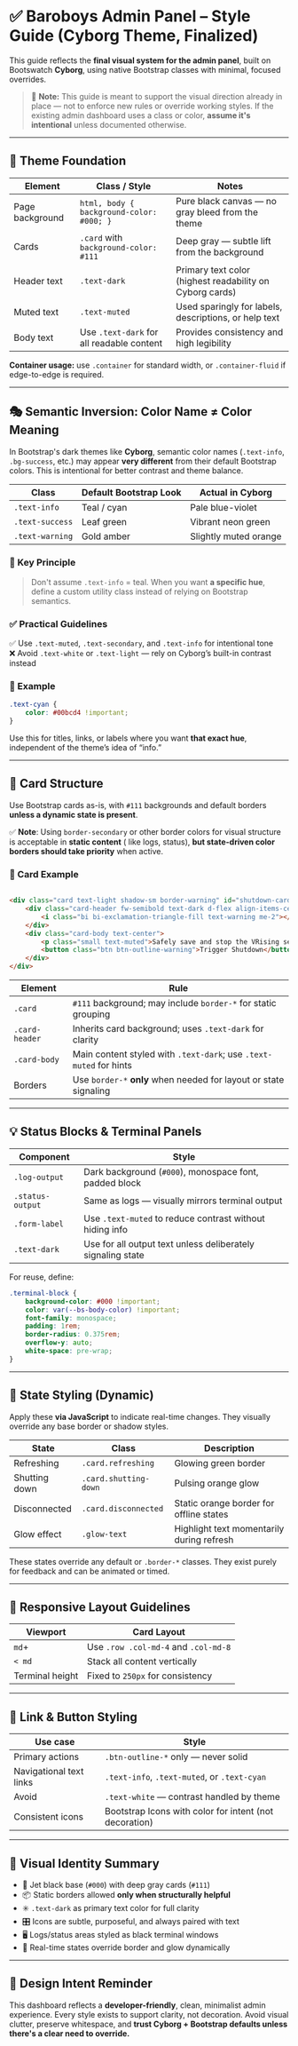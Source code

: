 # ✅ Baroboys Admin Panel – Style Guide (Cyborg Theme, Finalized)

This guide reflects the **final visual system for the admin panel**, built on Bootswatch **Cyborg**, using native
Bootstrap classes with minimal, focused overrides.

> 🧠 **Note:** This guide is meant to support the visual direction already in place — not to enforce new rules or
> override working styles. If the existing admin dashboard uses a class or color, **assume it's intentional** unless
> documented otherwise.

---

## 🎨 Theme Foundation

| Element         | Class / Style                             | Notes                                                    |
|-----------------|-------------------------------------------|----------------------------------------------------------|
| Page background | `html, body { background-color: #000; }`  | Pure black canvas — no gray bleed from the theme         |
| Cards           | `.card` with `background-color: #111`     | Deep gray — subtle lift from the background              |
| Header text     | `.text-dark`                              | Primary text color (highest readability on Cyborg cards) |
| Muted text      | `.text-muted`                             | Used sparingly for labels, descriptions, or help text    |
| Body text       | Use `.text-dark` for all readable content | Provides consistency and high legibility                 |

**Container usage:** use `.container` for standard width, or `.container-fluid` if edge-to-edge is required.

---

## 🎭 Semantic Inversion: Color Name ≠ Color Meaning

In Bootstrap's dark themes like **Cyborg**, semantic color names (`.text-info`, `.bg-success`, etc.) may appear **very
different** from their default Bootstrap colors. This is intentional for better contrast and theme balance.

| Class           | Default Bootstrap Look | Actual in Cyborg      |
|-----------------|------------------------|-----------------------|
| `.text-info`    | Teal / cyan            | Pale blue-violet      |
| `.text-success` | Leaf green             | Vibrant neon green    |
| `.text-warning` | Gold amber             | Slightly muted orange |

### 🔑 Key Principle

> Don't assume `.text-info` = teal. When you want **a specific hue**, define a custom utility class instead of relying
> on Bootstrap semantics.

### ✅ Practical Guidelines

✅ Use `.text-muted`, `.text-secondary`, and `.text-info` for intentional tone  
❌ Avoid `.text-white` or `.text-light` — rely on Cyborg’s built-in contrast instead

### 🎨 Example

```css
.text-cyan {
    color: #00bcd4 !important;
}
```

Use this for titles, links, or labels where you want **that exact hue**, independent of the theme’s idea of “info.”

---

## 🧱 Card Structure

Use Bootstrap cards as-is, with `#111` backgrounds and default borders **unless a dynamic state is present**.

✅ **Note**: Using `border-secondary` or other border colors for visual structure is acceptable in **static content** (
like logs, status), **but state-driven color borders should take priority** when active.

### 🔲 Card Example

```html

<div class="card text-light shadow-sm border-warning" id="shutdown-card">
    <div class="card-header fw-semibold text-dark d-flex align-items-center">
        <i class="bi bi-exclamation-triangle-fill text-warning me-2"></i> Graceful Shutdown
    </div>
    <div class="card-body text-center">
        <p class="small text-muted">Safely save and stop the VRising server.</p>
        <button class="btn btn-outline-warning">Trigger Shutdown</button>
    </div>
</div>
```

| Element        | Rule                                                               |
|----------------|--------------------------------------------------------------------|
| `.card`        | `#111` background; may include `border-*` for static grouping      |
| `.card-header` | Inherits card background; uses `.text-dark` for clarity            |
| `.card-body`   | Main content styled with `.text-dark`; use `.text-muted` for hints |
| Borders        | Use `border-*` **only** when needed for layout or state signaling  |

---

## 💡 Status Blocks & Terminal Panels

| Component        | Style                                                       |
|------------------|-------------------------------------------------------------|
| `.log-output`    | Dark background (`#000`), monospace font, padded block      |
| `.status-output` | Same as logs — visually mirrors terminal output             |
| `.form-label`    | Use `.text-muted` to reduce contrast without hiding info    |
| `.text-dark`     | Use for all output text unless deliberately signaling state |

For reuse, define:

```css
.terminal-block {
    background-color: #000 !important;
    color: var(--bs-body-color) !important;
    font-family: monospace;
    padding: 1rem;
    border-radius: 0.375rem;
    overflow-y: auto;
    white-space: pre-wrap;
}
```

---

## 🚥 State Styling (Dynamic)

Apply these **via JavaScript** to indicate real-time changes. They visually override any base border or shadow styles.

| State         | Class                 | Description                               |
|---------------|-----------------------|-------------------------------------------|
| Refreshing    | `.card.refreshing`    | Glowing green border                      |
| Shutting down | `.card.shutting-down` | Pulsing orange glow                       |
| Disconnected  | `.card.disconnected`  | Static orange border for offline states   |
| Glow effect   | `.glow-text`          | Highlight text momentarily during refresh |

These states override any default or `.border-*` classes. They exist purely for feedback and can be animated or timed.

---

## 🧭 Responsive Layout Guidelines

| Viewport        | Card Layout                          |
|-----------------|--------------------------------------|
| `md`+           | Use `.row .col-md-4` and `.col-md-8` |
| `< md`          | Stack all content vertically         |
| Terminal height | Fixed to `250px` for consistency     |

---

## 🔗 Link & Button Styling

| Use case                | Style                                                  |
|-------------------------|--------------------------------------------------------|
| Primary actions         | `.btn-outline-*` only — never solid                    |
| Navigational text links | `.text-info`, `.text-muted`, or `.text-cyan`           |
| Avoid                   | `.text-white` — contrast handled by theme              |
| Consistent icons        | Bootstrap Icons with color for intent (not decoration) |

---

## 🧨 Visual Identity Summary

* 🎯 Jet black base (`#000`) with deep gray cards (`#111`)
* 📦 Static borders allowed **only when structurally helpful**
* ✳️ `.text-dark` as primary text color for full clarity
* 🎛️ Icons are subtle, purposeful, and always paired with text
* 🖥️ Logs/status areas styled as black terminal windows
* 🔁 Real-time states override border and glow dynamically

---

## 🧠 Design Intent Reminder

This dashboard reflects a **developer-friendly**, clean, minimalist admin experience. Every style exists to support
clarity, not decoration. Avoid visual clutter, preserve whitespace, and **trust Cyborg + Bootstrap defaults unless
there's a clear need to override.**
